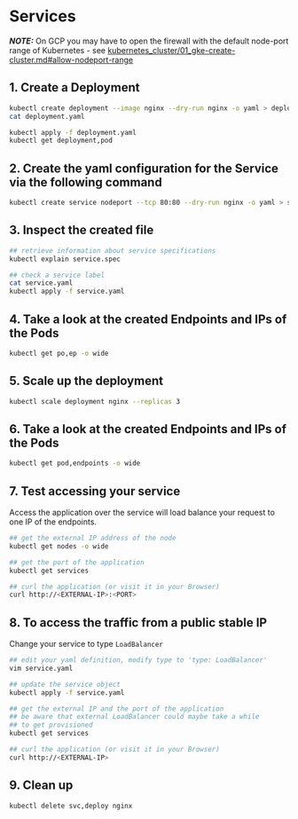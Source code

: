 # Services

***NOTE:*** On GCP you may have to open the firewall with the default node-port range of Kubernetes - see [kubernetes_cluster/01_gke-create-cluster.md#allow-nodeport-range](../kubernetes_cluster/01_gke-create-cluster.md#allow-nodeport-range)

## 1. Create a Deployment

```bash
kubectl create deployment --image nginx --dry-run nginx -o yaml > deployment.yaml
cat deployment.yaml

kubectl apply -f deployment.yaml
kubectl get deployment,pod
```

## 2. Create the yaml configuration for the Service via the following command

```bash
kubectl create service nodeport --tcp 80:80 --dry-run nginx -o yaml > service.yaml
```

## 3. Inspect the created file

```bash
## retrieve information about service specifications
kubectl explain service.spec

## check a service label
cat service.yaml
kubectl apply -f service.yaml
```

## 4. Take a look at the created Endpoints and IPs of the Pods

```bash
kubectl get po,ep -o wide
```

## 5. Scale up the deployment

```bash
kubectl scale deployment nginx --replicas 3
```

## 6. Take a look at the created Endpoints and IPs of the Pods

```bash
kubectl get pod,endpoints -o wide
```

## 7. Test accessing your service

Access the application over the service will load balance your request to one IP of the endpoints.

```bash
## get the external IP address of the node
kubectl get nodes -o wide

## get the port of the application
kubectl get services

## curl the application (or visit it in your Browser)
curl http://<EXTERNAL-IP>:<PORT>
```

## 8. To access the traffic from a public stable IP

Change your service to type `LoadBalancer`

```bash
## edit your yaml definition, modify type to 'type: LoadBalancer'
vim service.yaml

## update the service object
kubectl apply -f service.yaml

## get the external IP and the port of the application
## be aware that external LoadBalancer could maybe take a while
## to get provisioned
kubectl get services

## curl the application (or visit it in your Browser)
curl http://<EXTERNAL-IP>
```

## 9. Clean up

```bash
kubectl delete svc,deploy nginx
```
